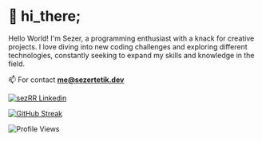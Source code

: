 # 👋 hi_there;

Hello World! I'm Sezer, a programming enthusiast with a knack for creative projects. I love diving into new coding challenges and exploring different technologies, constantly seeking to expand my skills and knowledge in the field.

📫 For contact **me@sezertetik.dev**

[![sezRR Linkedin](https://img.shields.io/badge/LinkedIn-%230077B5.svg?style=for-the-badge&logo=linkedin&logoColor=white)](https://www.linkedin.com/in/sezertetik/)

[![GitHub Streak](https://streak-stats.demolab.com?user=sezrr&theme=dark)](https://git.io/streak-stats)

![Profile Views](https://komarev.com/ghpvc/?username=sezrr&style=for-the-badge&color=lightgrey)
